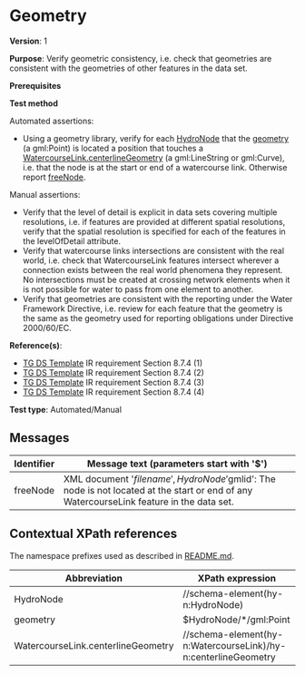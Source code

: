# Geometry

**Version**: 1

**Purpose**: Verify geometric consistency, i.e. check that geometries are consistent with the geometries of other features in the data set.

**Prerequisites**

**Test method**

Automated assertions:

* Using a geometry library, verify for each [HydroNode](#HydroNode) that the [geometry](#geometry) (a gml:Point) is located a position that touches a [WatercourseLink.centerlineGeometry](#centerlineGeometry) (a gml:LineString or gml:Curve), i.e. that the node is at the start or end of a watercourse link. Otherwise report [freeNode](#freeNode).

Manual assertions:

* Verify that the level of detail is explicit in data sets covering multiple resolutions, i.e. if features are provided at different spatial resolutions, verify that the spatial resolution is specified for each of the features in the levelOfDetail attribute.
* Verify that watercourse links intersections are consistent with the real world, i.e. check that WatercourseLink features intersect wherever a connection exists between the real world phenomena they represent. No intersections must be created at crossing network elements when it is not possible for water to pass from one element to another.
* Verify that geometries are consistent with the reporting under the Water Framework Directive, i.e. review for each feature that the geometry is the same as the geometry used for reporting obligations under Directive 2000/60/EC.

**Reference(s)**: 

* [TG DS Template](http://inspire.ec.europa.eu/id/ats/data-hy/3.1/hy-n-as/README#ref_TG_DS_tmpl) IR requirement Section 8.7.4 (1)
* [TG DS Template](http://inspire.ec.europa.eu/id/ats/data-hy/3.1/hy-n-as/README#ref_TG_DS_tmpl) IR requirement Section 8.7.4 (2)
* [TG DS Template](http://inspire.ec.europa.eu/id/ats/data-hy/3.1/hy-n-as/README#ref_TG_DS_tmpl) IR requirement Section 8.7.4 (3)
* [TG DS Template](http://inspire.ec.europa.eu/id/ats/data-hy/3.1/hy-n-as/README#ref_TG_DS_tmpl) IR requirement Section 8.7.4 (4)

**Test type**: Automated/Manual

## Messages

Identifier  |  Message text (parameters start with '$')
---------------------------------------------------------- | -------------------------------------------------------------------------
freeNode <a name="freeNode"/>  |  XML document '$filename', HydroNode '$gmlid': The node is not located at the start or end of any WatercourseLink feature in the data set.

## Contextual XPath references

The namespace prefixes used as described in [README.md](http://inspire.ec.europa.eu/id/ats/data-hy/3.1/hy-n-as/README#namespaces).

Abbreviation                                               |  XPath expression
---------------------------------------------------------- | -------------------------------------------------------------------------
HydroNode <a name="HydroNode"></a>   | //schema-element(hy-n:HydroNode) 
geometry <a name="geometry"></a>   | $HydroNode/*/gml:Point
WatercourseLink.centerlineGeometry <a name="centerlineGeometry"></a>   | //schema-element(hy-n:WatercourseLink)/hy-n:centerlineGeometry 